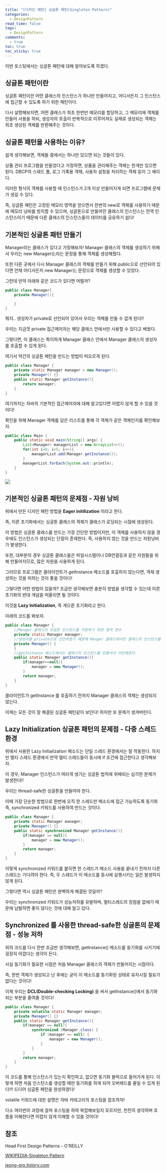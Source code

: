 ```yaml
---
title: "[디자인 패턴] 싱글톤 패턴(Singleton Pattern)"
categories:
  - DesignPattern
read_time: false
tags:
  - DesignPattern
comments:
  - true
toc: true
toc_sticky: true
---
```

이번 포스팅에서는 싱글톤 패턴에 대해 알아보도록 하겠다.

## 싱글톤 패턴이란
싱글톤 패턴이란 어떤 클래스의 인스턴스가 하나만 만들어지고, 어디서든지 그 인스턴스에 접근할 수 있도록 하기 위한 패턴이다.

다시 설명해보자면, 어떤 클래스가 최초 한번만 메모리를 할당하고, 그 메모리에 객체를 만들어 사용을 하되, 생성자의 호출이 반복적으로 이루어져도 실제로 생성되는 객체는 최초 생성된 객체를 반환해주는 것이다.

## 싱글톤 패턴을 사용하는 이유?
쉽게 생각해보면, 객체들 중에서는 하나만 있으면 되는 것들이 있다.

상품 관리 프로그램을 만들었다고 가정하면, 상품을 관리해주는 객체는 한개만 있으면 된다.
DBCP의 스레드 풀, 로그 기록용 객체, 사용자 설정을 처리하는 객체 등이 그 예이다.

이러한 형식의 객체를 사용할 때 인스턴스가 2개 이상 만들어지게 되면 프로그램에 문제가 생길 수 있다.

즉, 싱글톤 패턴은 고정된 메모리 영역을 얻으면서 한번의 new로 객체를 사용하기 때문에 메모리 낭비를 방지할 수 있으며, 싱글톤으로 만들어진 클래스의 인스턴스는 전역 인스턴스이기 때문에 다른 클래스의 인스턴스들이 데이터를 공유하기 쉽다!

## 기본적인 싱글톤 패턴 만들기
Manager라는 클래스가 있다고 가정해보자! Manager 클래스의 객체를 생성하기 위해서 우리는 new Manager();라는 문장을 통해 객체를 생성해줬다.

또한 다른 곳에서 다시 Manager 클래스의 객체를 만들기 위해 public으로 선언되어 있다면 언제 어디서든지 new Manager(); 문장으로 객체를 생성할 수 있었다.

그런데 만약 아래와 같은 코드가 있다면 어떨까?

```java
public class Manager{
    private Manager(){

    }
}
```

뭐지.. 생성자가 private로 선언되어 있어서 우리는 객체를 만들 수 없게 된다!! 

우리는 지금껏 private 접근제어자는 해당 클래스 안에서만 사용할 수 있다고 배웠다.

그렇다면, 이 클래스는 특이하게 Manager 클래스 안에서 Manager 클래스의 생성자를 호출할 수 있게 된다.

여기서 약간의 싱글톤 패턴을 만드는 방법이 떠오르게 된다.

```java
public class Manager {
    private static Manager manager = new Manager();
    private Manager() {}
    public static Manager getInstance(){
        return manager;
    }
}
```

여기까지는 자바의 기본적인 접근제어자에 대해 알고있다면 어렵지 않게 할 수 있을 것이다!

확인을 위해 Manager 객체를 담은 리스트를 통해 각 객체가 같은 객체인지를 확인해보자.

```java
public class Main {
    public static void main(String[] args) {
        List<Manager> managerList = new ArrayList<>();
        for(int i=0; i<5; i++){
            managerList.add(Manager.getInstance());
        }
        managerList.forEach(System.out::println);
    }
}
```

![](/assets/img/DesignPattern/20200525.png)

## 기본적인 싱글톤 패턴의 문제점 -  자원 낭비
위에서 만든 디자인 패턴 방법을 __Eager initilization__ 이라고 한다.

즉, 이른 초기화에서는 싱글톤 클래스의 객체가 클래스가 로딩되는 시점에 생성된다.

이 방법은 싱글톤 클래스를 만드는 가장 간단한 방법이지만, 이 객체를 사용하지 않을 경우에도 인스턴스가 생성되는 단점이 존재한다. 즉, 사용하지 않는 것을 만드는 자원낭비가 발생한다.

또한, 대부분의 경우 싱글톤 클래스들은 파일시스템이나 DB연결등과 같은 자원들을 위해 만들어지므로, 많은 자원을 사용하게 된다.

그러므로 프로그램은 클라이언트가 getInstance 메소드를 호출하지 않는다면, 객체 생성하는 것을 피하는 것이 좋을 것이다!

그렇다면 어떤 방법이 있을까? 조금만 생각해보면 충분히 방법을 생각할 수 있는데 이른 초기화의 반대 개념을 떠올리면 될 것이다.

이것을 __Lazy Initialization__, 즉 게으른 초기화라고 한다.

아래의 코드를 봐보자.

```java
public class Manager {
    //Manger 클래스의 유일한 인스턴스를 저장하기 위한 정적 변수
    private static Manager manager;
    //생성자를 private으로 선언하였기 때문에 Manger 클래스에서만 클래스의 인스턴스를 만들 수 있다.
    private Manager() {
    }
    //getInstance 메소드에서는 클래스의 인스턴스를 만들어서 리턴해준다.
    public static Manager getInstance(){
        if(manager==null){
            manager = new Manager();
        }
        return manager;
    }
}
```

클라이언트가 getInstance 를 호출하기 전까지 Manager 클래스의 객체는 생성되지 않는다.

이제는 모든 것이 잘 해결된 싱글톤 패턴같이 보인다! 하지만 또 문제가 생겨버린다.

## Lazy Initialization 싱글톤 패턴의 문제점 - 다중 스레드 환경
위에서 사용한 Lazy Initialization 메소드는 단일 스레드 환경에서는 잘 작동한다. 하지만 멀티 스레드 환경에서 만약 멀티 스레드들이 동시에 if 조건에 접근한다고 생각해보자.

이 경우, Manager 인스턴스가 여러개 생기는 싱글톤 법칙에 위배되는 심각한 문제가 발생한다!!

우리는 thread-safe한 싱글톤을 만들어야 한다.

이때 가장 단순한 방법으로 한번에 오직 한 스레드만 메소드에 접근 가능하도록 동기화 즉, synchronized 키워드를 사용하여 만드는 것이다.

```java
public class Manager {
    private static Manager manager;
    private Manager() {}
    public static synchronized Manager getInstance(){
        if(manager == null){
            manager = new Manager();
        }
        return manager;
    }
}
```

이렇게 synchronized 키워드를 붙히면 한 스레드가 메소드 사용을 끝내기 전까지 다른 스레드는 기다려야 한다. 즉, 두 스레드가 이 메소드를 동시에 실행시키는 일은 발생하지 않게 된다.

그렇다면 역시 싱글톤 패턴은 완벽하게 해결된 것일까?

우리는 synchronized 키워드가 성능저하를 유발하며, 멀티스레드의 장점을 없애기 때문에 남발하면 좋지 않다는 것에 대해 알고 있다.

## Synchronized 를 사용한 thread-safe한 싱글톤의 문제점 - 성능 저하
위의 코드를 다시 한번 조금만 생각해보면, getInstance() 메소드를 동기화를 시키기에 굉장히 아깝다는 생각이 든다.

사실 동기화가 필요한 시점은 처음 Manager 클래스의 객체가 만들어지는 시점이다.

즉, 한번 객체가 생성되고 난 후에는 굳이 이 메소드를 동기화된 상태로 유지시킬 필요가 없다는 것이다!

이제 우리는 __DCL(Double-checking Locking)__ 을 써서 getInstance()에서 동기화 되는 부분을 줄여줄 것이다!

```java
public class Manager {
    private volatile static Manager manager;
    private Manager() {}
    public static Manager getInstance(){
        if(manager == null){
            synchronized (Manager.class) {
                if (manager == null) {
                    manager = new Manager();
                }
            }
        }
        return manager;
    }
}
```

이 코드를 통해 인스턴스가 있는지 확인하고, 없으면 동기화 블럭으로 들어가게 된다. 이렇게 하면 처음 인스턴스를 생성할 때만 동기화를 하게 되어 오버헤드를 줄일 수 있게 된다!!! 드디어 싱글톤 패턴을 완성하였다!

volatile 키워드에 대한 설명은 자바 카테고리의 포스팅을 참조하자!

다소 여러번의 과정에 걸쳐 포스팅을 하여 복잡해보일지 모르지만, 천천히 생각하며 흐름을 이해한다면 어렵지 않게 이해할 수 있을 것이다!

## 참조
Head First Design Patterns - O'REILLY

[WIKIPEDIA-Singleton Pattern](https://en.wikipedia.org/wiki/Singleton_pattern)

[jeong-pro.tistory.com](https://jeong-pro.tistory.com/86)





